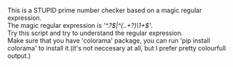 This is a STUPID prime number checker based on a magic regular expression.\
The magic regular expression is *'^.?$|^(..+?)\1+$'*.\
Try this script and try to understand the regular expression.\
Make sure that you have 'colorama' package, you can run 'pip install colorama' to install it.(it's not neccesary at all, but I prefer pretty colourfull output.)
